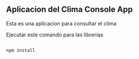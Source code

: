 

## Aplicacion del Clima Console App

Esta es una aplicacion para consultar el clima

Ejecutar este comando para las librerias


``````

npm install
``````